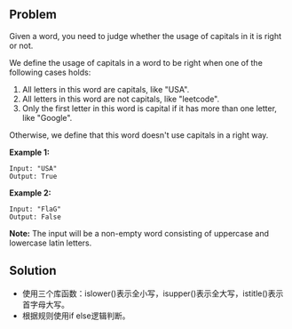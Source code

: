 ## Problem

Given a word, you need to judge whether the usage of capitals in it is right or not.

We define the usage of capitals in a word to be right when one of the following cases holds:

1. All letters in this word are capitals, like "USA".
2. All letters in this word are not capitals, like "leetcode".
3. Only the first letter in this word is capital if it has more than one letter, like "Google".

Otherwise, we define that this word doesn't use capitals in a right way.



**Example 1:**

```
Input: "USA"
Output: True
```



**Example 2:**

```
Input: "FlaG"
Output: False
```



**Note:** The input will be a non-empty word consisting of uppercase and lowercase latin letters.



## Solution

* 使用三个库函数：islower()表示全小写，isupper()表示全大写，istitle()表示首字母大写。
* 根据规则使用if else逻辑判断。